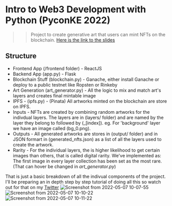 # Intro to Web3 Development with Python (PyconKE 2022)

> > Project to create generative art that users can mint NFTs on the blockchain. [Here is the link to the slides](https://github.com/GrishonNganga/PyconKe2022-.git)

## Structure

- Frontend App (/frontend folder) - ReactJS
- Backend App (app.py) - Flask
- Blockchain Stuff (blockchain.py) - Ganache, either install Ganache or deploy to a public testnet like Ropsten or Rinkeby
- Art Generation (art_generator.py) - All the logic to mix and match art's layers and creates final mintable image
- IPFS - (ipfs.py) - (Pinata) All artworks minted on the blockchain are store on IPFS.
- Inputs - NFTs are created by combining random artworks for the indivdual layers. The layers are in (layers/ folder) and are named by the layer they belong to followed by (\_[index]). eg. For 'background' layer we have an image called (bg_0.png).
- Outputs - All generated artworks are stores in (output/ folder) and in JSON formart in (generated_nfts.json) as a list of all the layers used to create the artwork.
- Rarity - For the individual layers, the is higher likelihood to get certain images than others, that is called digital rarity. We've implemented as: The first image in every layer collection has been set as the most rare. (That can hover be changed in _art_generator.py_)

That is just a basic breakdown of all the indivual components of the project. I'll be preparing an in depth step by step tutorial of doing all this so watch out for that on my [Twitter](https://twitter.com/Grishonnganga)
![Screenshot from 2022-05-07 10-07-55](https://user-images.githubusercontent.com/52824774/167243287-7d407977-a322-4986-9a3f-58ad59b7c1f4.png)
![Screenshot from 2022-05-07 10-10-22](https://user-images.githubusercontent.com/52824774/167243284-8cba959b-c58e-494e-8471-daac4d0cd3c7.png)
![Screenshot from 2022-05-07 10-11-22](https://user-images.githubusercontent.com/52824774/167243281-d6ea6e10-a049-43ef-be68-58e4a6d79a15.png)
